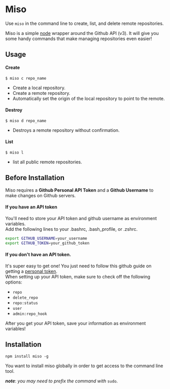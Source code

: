 # Miso

Use `miso` in the command line to create, list, and delete remote repositories.

Miso is a simple [node](http://nodejs.org) wrapper around the Github API (v3). It will give you some handy commands that make managing repositories even easier!

## Usage

#### Create

    $ miso c repo_name

  - Create a local repository.
  - Create a remote repository.
  - Automatically set the origin of the local repository to point to the remote.

#### Destroy

    $ miso d repo_name

  - Destroys a remote repository without confirmation.

#### List

    $ miso l

  - list all public remote repositories.

## Before Installation

Miso requires a **Github Personal API Token** and a **Github Username** to make changes on Github servers.

#### If you have an API token

You'll need to store your API token and github username as environment variables.  
Add the following lines to your .bashrc, .bash_profile, or .zshrc.

```bash
export GITHUB_USERNAME=your_username
export GITHUB_TOKEN=your_github_token
```

#### If you don't have an API token.

It's super easy to get one! You just need to follow this github guide on getting a [personal token](https://github.com/blog/1509-personal-api-tokens).  
When setting up your API token, make sure to check off the following options:

  - `repo`
  - `delete_repo`
  - `repo:status`
  - `user`
  - `admin:repo_hook`

After you get your API token, save your information as environment variables!

## Installation

    npm install miso -g

You want to install miso globally in order to get access to the command line tool.

***note***: *you may need to prefix the command with* `sudo`.
